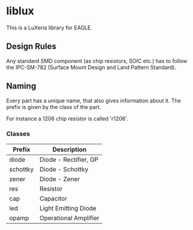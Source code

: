 # liblux

This is a LuXeria library for EAGLE.

## Design Rules
Any standard SMD component (as chip resistors, SOIC etc.) has to follow the 
IPC-SM-782 (Surface Mount Design and Land Pattern Standard).

## Naming
Every part has a unique name, that also gives information about it. 
The prefix is given by the class of the part. 

For instance a 1206 chip resistor is called 'r1206'.

### Classes

| Prefix   | Description           |
|----------|-----------------------|
| diode    | Diode - Rectifier, GP |
| schottky | Diode - Schottky      |
| zener    | Diode - Zener         |
| res      | Resistor              |
| cap      | Capacitor             |
| led      | Light Emitting Diode  |
| opamp    | Operational Amplifier |
